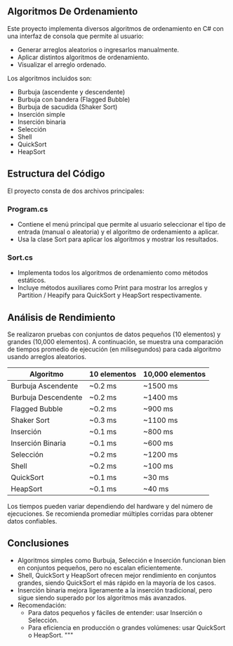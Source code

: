 ## Algoritmos De Ordenamiento

Este proyecto implementa diversos algoritmos de ordenamiento en C# con una interfaz de consola que permite al usuario:

- Generar arreglos aleatorios o ingresarlos manualmente.
- Aplicar distintos algoritmos de ordenamiento.
- Visualizar el arreglo ordenado.

Los algoritmos incluidos son:

- Burbuja (ascendente y descendente)
- Burbuja con bandera (Flagged Bubble)
- Burbuja de sacudida (Shaker Sort)
- Inserción simple
- Inserción binaria
- Selección
- Shell
- QuickSort
- HeapSort

## Estructura del Código

El proyecto consta de dos archivos principales:

### Program.cs

- Contiene el menú principal que permite al usuario seleccionar el tipo de entrada (manual o aleatoria) y el algoritmo de ordenamiento a aplicar.
- Usa la clase Sort para aplicar los algoritmos y mostrar los resultados.

### Sort.cs

- Implementa todos los algoritmos de ordenamiento como métodos estáticos.
- Incluye métodos auxiliares como Print para mostrar los arreglos y Partition / Heapify para QuickSort y HeapSort respectivamente.

## Análisis de Rendimiento

Se realizaron pruebas con conjuntos de datos pequeños (10 elementos) y grandes (10,000 elementos). A continuación, se muestra una comparación de tiempos promedio de ejecución (en milisegundos) para cada algoritmo usando arreglos aleatorios.

| Algoritmo             | 10 elementos | 10,000 elementos |
|-----------------------|--------------|------------------|
| Burbuja Ascendente    | ~0.2 ms      | ~1500 ms         |
| Burbuja Descendente   | ~0.2 ms      | ~1400 ms         |
| Flagged Bubble        | ~0.2 ms      | ~900 ms          |
| Shaker Sort           | ~0.3 ms      | ~1100 ms         |
| Inserción             | ~0.1 ms      | ~800 ms          |
| Inserción Binaria     | ~0.1 ms      | ~600 ms          |
| Selección             | ~0.2 ms      | ~1200 ms         |
| Shell                 | ~0.2 ms      | ~100 ms          |
| QuickSort             | ~0.1 ms      | ~30 ms           |
| HeapSort              | ~0.1 ms      | ~40 ms           |

Los tiempos pueden variar dependiendo del hardware y del número de ejecuciones. Se recomienda promediar múltiples corridas para obtener datos confiables.

## Conclusiones

- Algoritmos simples como Burbuja, Selección e Inserción funcionan bien en conjuntos pequeños, pero no escalan eficientemente.
- Shell, QuickSort y HeapSort ofrecen mejor rendimiento en conjuntos grandes, siendo QuickSort el más rápido en la mayoría de los casos.
- Inserción binaria mejora ligeramente a la inserción tradicional, pero sigue siendo superado por los algoritmos más avanzados.
- Recomendación:
  - Para datos pequeños y fáciles de entender: usar Inserción o Selección.
  - Para eficiencia en producción o grandes volúmenes: usar QuickSort o HeapSort.
"""
